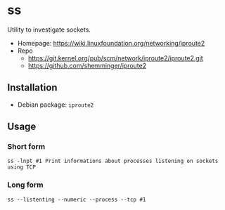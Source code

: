 # ss

Utility to investigate sockets.

- Homepage: <https://wiki.linuxfoundation.org/networking/iproute2>
- Repo
  - <https://git.kernel.org/pub/scm/network/iproute2/iproute2.git>
  - <https://github.com/shemminger/iproute2>

## Installation

- Debian package: `iproute2`

## Usage

### Short form

```text
ss -lnpt #1 Print informations about processes listening on sockets using TCP
```

### Long form

```text
ss --listenting --numeric --process --tcp #1
```
